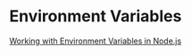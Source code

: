 
# Environment Variables

[Working with Environment Variables in Node.js](https://www.twilio.com/blog/2017/08/working-with-environment-variables-in-node-js.html)